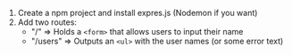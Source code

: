 1. Create a npm project and install expres.js (Nodemon if you want)
1. Add two routes:
    * "/" => Holds a ```<form>``` that allows users to input their name
    * "/users" => Outputs an ```<ul>``` with the user names (or some error text)